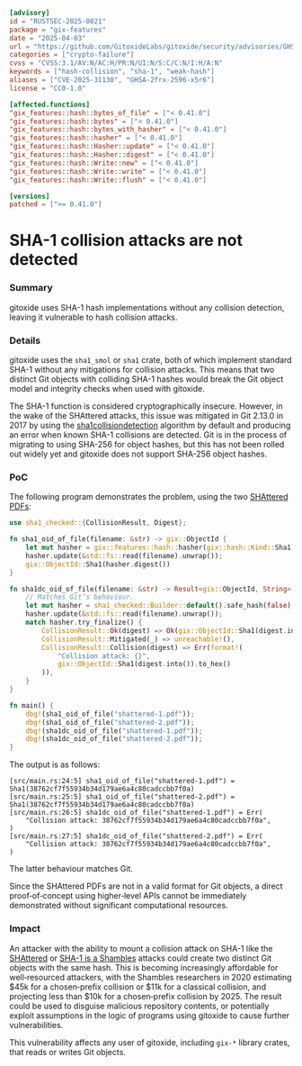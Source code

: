```toml
[advisory]
id = "RUSTSEC-2025-0021"
package = "gix-features"
date = "2025-04-03"
url = "https://github.com/GitoxideLabs/gitoxide/security/advisories/GHSA-2frx-2596-x5r6"
categories = ["crypto-failure"]
cvss = "CVSS:3.1/AV:N/AC:H/PR:N/UI:N/S:C/C:N/I:H/A:N"
keywords = ["hash-collision", "sha-1", "weak-hash"]
aliases = ["CVE-2025-31130", "GHSA-2frx-2596-x5r6"]
license = "CC0-1.0"

[affected.functions]
"gix_features::hash::bytes_of_file" = ["< 0.41.0"]
"gix_features::hash::bytes" = ["< 0.41.0"]
"gix_features::hash::bytes_with_hasher" = ["< 0.41.0"]
"gix_features::hash::hasher" = ["< 0.41.0"]
"gix_features::hash::Hasher::update" = ["< 0.41.0"]
"gix_features::hash::Hasher::digest" = ["< 0.41.0"]
"gix_features::hash::Write::new" = ["< 0.41.0"]
"gix_features::hash::Write::write" = ["< 0.41.0"]
"gix_features::hash::Write::flush" = ["< 0.41.0"]

[versions]
patched = [">= 0.41.0"]
```

# SHA-1 collision attacks are not detected

### Summary
gitoxide uses SHA-1 hash implementations without any collision detection, leaving it vulnerable to hash collision attacks.

### Details
gitoxide uses the `sha1_smol` or `sha1` crate, both of which implement standard SHA-1 without any mitigations for collision attacks. This means that two distinct Git objects with colliding SHA-1 hashes would break the Git object model and integrity checks when used with gitoxide.

The SHA-1 function is considered cryptographically insecure. However, in the wake of the SHAttered attacks, this issue was mitigated in Git 2.13.0 in 2017 by using the [sha1collisiondetection](https://github.com/crmarcstevens/sha1collisiondetection) algorithm by default and producing an error when known SHA-1 collisions are detected. Git is in the process of migrating to using SHA-256 for object hashes, but this has not been rolled out widely yet and gitoxide does not support SHA-256 object hashes.

### PoC
The following program demonstrates the problem, using the two [SHAttered PDFs](https://shattered.io/):

```rust
use sha1_checked::{CollisionResult, Digest};

fn sha1_oid_of_file(filename: &str) -> gix::ObjectId {
    let mut hasher = gix::features::hash::hasher(gix::hash::Kind::Sha1);
    hasher.update(&std::fs::read(filename).unwrap());
    gix::ObjectId::Sha1(hasher.digest())
}

fn sha1dc_oid_of_file(filename: &str) -> Result<gix::ObjectId, String> {
    // Matches Git’s behaviour.
    let mut hasher = sha1_checked::Builder::default().safe_hash(false).build();
    hasher.update(&std::fs::read(filename).unwrap());
    match hasher.try_finalize() {
        CollisionResult::Ok(digest) => Ok(gix::ObjectId::Sha1(digest.into())),
        CollisionResult::Mitigated(_) => unreachable!(),
        CollisionResult::Collision(digest) => Err(format!(
            "Collision attack: {}",
            gix::ObjectId::Sha1(digest.into()).to_hex()
        )),
    }
}

fn main() {
    dbg!(sha1_oid_of_file("shattered-1.pdf"));
    dbg!(sha1_oid_of_file("shattered-2.pdf"));
    dbg!(sha1dc_oid_of_file("shattered-1.pdf"));
    dbg!(sha1dc_oid_of_file("shattered-2.pdf"));
}
```

The output is as follows:

```
[src/main.rs:24:5] sha1_oid_of_file("shattered-1.pdf") = Sha1(38762cf7f55934b34d179ae6a4c80cadccbb7f0a)
[src/main.rs:25:5] sha1_oid_of_file("shattered-2.pdf") = Sha1(38762cf7f55934b34d179ae6a4c80cadccbb7f0a)
[src/main.rs:26:5] sha1dc_oid_of_file("shattered-1.pdf") = Err(
    "Collision attack: 38762cf7f55934b34d179ae6a4c80cadccbb7f0a",
)
[src/main.rs:27:5] sha1dc_oid_of_file("shattered-2.pdf") = Err(
    "Collision attack: 38762cf7f55934b34d179ae6a4c80cadccbb7f0a",
)
```

The latter behaviour matches Git.

Since the SHAttered PDFs are not in a valid format for Git objects, a direct proof‐of‐concept using higher‐level APIs cannot be immediately demonstrated without significant computational resources.

### Impact
An attacker with the ability to mount a collision attack on SHA-1 like the [SHAttered](https://shattered.io/) or [SHA-1 is a Shambles](https://sha-mbles.github.io/) attacks could create two distinct Git objects with the same hash. This is becoming increasingly affordable for well‐resourced attackers, with the Shambles researchers in 2020 estimating $45k for a chosen‐prefix collision or $11k for a classical collision, and projecting less than $10k for a chosen‐prefix collision by 2025. The result could be used to disguise malicious repository contents, or potentially exploit assumptions in the logic of programs using gitoxide to cause further vulnerabilities.

This vulnerability affects any user of gitoxide, including `gix-*` library crates, that reads or writes Git objects.
